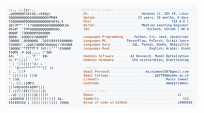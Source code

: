 <picture>
  <source srcset="https://raw.githubusercontent.com/mmazinjameel/mmazinjameel/main/dark_mode.svg?v=1757110141" media="(prefers-color-scheme: dark)">
  <img src="https://raw.githubusercontent.com/mmazinjameel/mmazinjameel/main/light_mode.svg?v=1757110141">
</picture>
